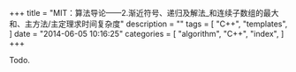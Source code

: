 +++
title = "MIT：算法导论——2.渐近符号、递归及解法_和连续子数组的最大和、主方法/主定理求时间复杂度"
description = ""
tags = [
    "C++",
    "templates",
]
date = "2014-06-05 10:16:25"
categories = [
    "algorithm",
    "C++",
    "index",
]
+++

Todo.
